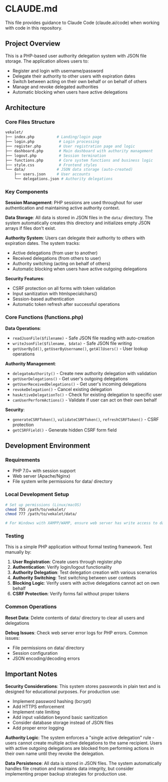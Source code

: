 # CLAUDE.md

This file provides guidance to Claude Code (claude.ai/code) when working with code in this repository.

## Project Overview

This is a PHP-based user authority delegation system with JSON file storage. The application allows users to:

- Register and login with username/password
- Delegate their authority to other users with expiration dates
- Switch between acting on their own behalf or on behalf of others
- Manage and revoke delegated authorities
- Automatic blocking when users have active delegations

## Architecture

### Core Files Structure

```bash
vekalet/
├── index.php          # Landing/login page
├── login.php           # Login processing
├── register.php        # User registration page and logic
├── dashboard.php       # Main dashboard with authority management
├── logout.php          # Session termination
├── functions.php       # Core system functions and business logic
├── style.css           # Frontend styles
└── data/              # JSON data storage (auto-created)
    ├── users.json     # User accounts
    └── delegations.json # Authority delegations
```

### Key Components

**Session Management**: PHP sessions are used throughout for user authentication and maintaining active authority context.

**Data Storage**: All data is stored in JSON files in the `data/` directory. The system automatically creates this directory and initializes empty JSON arrays if files don't exist.

**Authority System**: Users can delegate their authority to others with expiration dates. The system tracks:

- Active delegations (from user to another)
- Received delegations (from others to user)
- Authority switching (acting on behalf of others)
- Automatic blocking when users have active outgoing delegations

**Security Features**:

- CSRF protection on all forms with token validation
- Input sanitization with htmlspecialchars()
- Session-based authentication
- Automatic token refresh after successful operations

### Core Functions (functions.php)

**Data Operations**:

- `readJsonFile($filename)` - Safe JSON file reading with auto-creation
- `writeJsonFile($filename, $data)` - Safe JSON file writing
- `getUserById()`, `getUserByUsername()`, `getAllUsers()` - User lookup operations

**Authority Management**:

- `delegateAuthority()` - Create new authority delegation with validation
- `getUserDelegations()` - Get user's outgoing delegations
- `getUserReceivedDelegations()` - Get user's incoming delegations
- `revokeDelegation()` - Cancel existing delegation
- `hasActiveDelegationTo()` - Check for existing delegation to specific user
- `canUserPerformActions()` - Validate if user can act on their own behalf

**Security**:

- `generateCSRFToken()`, `validateCSRFToken()`, `refreshCSRFToken()` - CSRF protection
- `getCSRFField()` - Generate hidden CSRF form field

## Development Environment

### Requirements

- PHP 7.0+ with session support
- Web server (Apache/Nginx)
- File system write permissions for data/ directory

### Local Development Setup

```bash
# Set up permissions (Linux/macOS)
chmod 755 /path/to/vekalet/
chmod 777 /path/to/vekalet/data/

# For Windows with XAMPP/WAMP, ensure web server has write access to data/ folder
```

### Testing

This is a simple PHP application without formal testing framework. Test manually by:

1. **User Registration**: Create users through register.php
2. **Authentication**: Verify login/logout functionality
3. **Authority Delegation**: Test delegation creation with various scenarios
4. **Authority Switching**: Test switching between user contexts
5. **Blocking Logic**: Verify users with active delegations cannot act on own behalf
6. **CSRF Protection**: Verify forms fail without proper tokens

### Common Operations

**Reset Data**: Delete contents of data/ directory to clear all users and delegations

**Debug Issues**: Check web server error logs for PHP errors. Common issues:

- File permissions on data/ directory
- Session configuration
- JSON encoding/decoding errors

## Important Notes

**Security Considerations**: This system stores passwords in plain text and is designed for educational purposes. For production use:

- Implement password hashing (bcrypt)
- Add HTTPS enforcement
- Implement rate limiting
- Add input validation beyond basic sanitization
- Consider database storage instead of JSON files
- Add proper error logging

**Authority Logic**: The system enforces a "single active delegation" rule - users cannot create multiple active delegations to the same recipient. Users with active outgoing delegations are blocked from performing actions in their own name until they revoke the delegation.

**Data Persistence**: All data is stored in JSON files. The system automatically handles file creation and maintains data integrity, but consider implementing proper backup strategies for production use.
